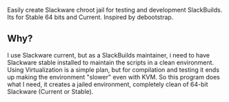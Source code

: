 Easily create Slackware chroot jail for testing and development SlackBuilds.
Its for Stable 64 bits and Current. Inspired by debootstrap.

## Why?
I use Slackware current, but as a SlackBuilds maintainer, i need to have Slackware stable installed to maintain the scripts in a clean environment.
Using Virtualization is a simple plan, but for compilation and testing it ends up making the environment "slower" even with KVM.
So this program does what I need, it creates a jailed environment, completely clean of 64-bit Slackware (Current or Stable).

